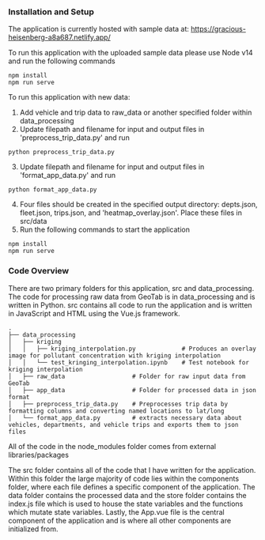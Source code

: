 ### Installation and Setup
The application is currently hosted with sample data at: https://gracious-heisenberg-a8a687.netlify.app/

To run this application with the uploaded sample data please use Node v14 and run the following commands
```
npm install
npm run serve
```

To run this application with new data:
1. Add vehicle and trip data to raw_data or another specified folder within data_processing
2. Update filepath and filename for input and output files in 'preprocess_trip_data.py' and run
```
python preprocess_trip_data.py
```
3. Update filepath and filename for input and output files in 'format_app_data.py' and run
```
python format_app_data.py
```
4. Four files should be created in the specified output directory: depts.json, fleet.json, trips.json, and 'heatmap_overlay.json'. Place these files in src/data
5. Run the following commands to start the application
```
npm install
npm run serve
```

### Code Overview
There are two primary folders for this application, src and data_processing. The code for processing raw data from GeoTab is in data_processing and is written in Python. src contains all code to run the application and is written in JavaScript and HTML using the Vue.js framework.

    .
    ├── data_processing   
    │   ├── kriging 
    │   │   ├── kriging_interpolation.py             # Produces an overlay image for pollutant concentration with kriging interpolation
    │   │   └── test_kringing_interpolation.ipynb    # Test notebook for kriging interpolation
    │   ├── raw_data                   # Folder for raw input data from GeoTab
    │   ├── app_data                   # Folder for processed data in json format
    │   ├── preprocess_trip_data.py    # Preprocesses trip data by formatting columns and converting named locations to lat/long
    │   └── format_app_data.py         # extracts necessary data about vehicles, departments, and vehicle trips and exports them to json files  

All of the code in the node_modules folder comes from external libraries/packages

The src folder contains all of the code that I have written for the application. Within this folder the large majority of code lies within the components folder, where each file defines a specific component of the application. The data folder contains the processed data and the store folder contains the index.js file which is used to house the state variables and the functions which mutate state variables. Lastly, the App.vue file is the central component of the application and is where all other components are initialized from.


 
